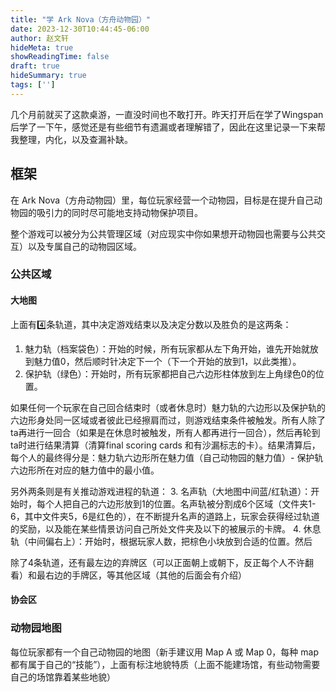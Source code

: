```yaml
---
title: "学 Ark Nova（方舟动物园）"
date: 2023-12-30T10:44:45-06:00
author: 赵文轩
hideMeta: true
showReadingTime: false
draft: true
hideSummary: true
tags: ['']
---
```


几个月前就买了这款桌游，一直没时间也不敢打开。昨天打开后在学了Wingspan后学了一下午，感觉还是有些细节有遗漏或者理解错了，因此在这里记录一下来帮我整理，内化，以及查漏补缺。

## 框架
在 Ark Nova（方舟动物园）里，每位玩家经营一个动物园，目标是在提升自己动物园的吸引力的同时尽可能地支持动物保护项目。

整个游戏可以被分为公共管理区域（对应现实中你如果想开动物园也需要与公共交互）以及专属自己的动物园区域。

### 公共区域
#### 大地图
上面有4️⃣条轨道，其中决定游戏结束以及决定分数以及胜负的是这两条：
1. 魅力轨（档案袋色）：开始的时候，所有玩家都从左下角开始，谁先开始就放到魅力值0，然后顺时针决定下一个（下一个开始的放到1，以此类推）。
2. 保护轨（绿色）：开始时，所有玩家都把自己六边形柱体放到左上角绿色0的位置。

如果任何一个玩家在自己回合结束时（或者休息时）魅力轨的六边形以及保护轨的六边形身处同一区域或者彼此已经擦肩而过，则游戏结束条件被触发。所有人除了ta再进行一回合（如果是在休息时被触发，所有人都再进行一回合），然后再轮到ta时进行结果清算（清算final scoring cards 和有沙漏标志的卡）。结果清算后，每个人的最终得分是：魅力轨六边形所在魅力值（自己动物园的魅力值）- 保护轨六边形所在对应的魅力值中的最小值。

另外两条则是有关推动游戏进程的轨道：
3. 名声轨（大地图中间蓝/红轨道）：开始时，每个人把自己的六边形放到1的位置。名声轨被分割成6个区域（文件夹1-6，其中文件夹5，6是红色的），在不断提升名声的道路上，玩家会获得经过轨道的奖励，以及能在某些情景访问自己所处文件夹及以下的被展示的卡牌。
4. 休息轨（中间偏右上）：开始时，根据玩家人数，把棕色小块放到合适的位置。然后

除了4条轨道，还有最左边的弃牌区（可以正面朝上或朝下，反正每个人不许翻看）和最右边的手牌区，等其他区域（其他的后面会有介绍）

#### 协会区


### 动物园地图
每位玩家都有一个自己动物园的地图（新手建议用 Map A 或 Map 0，每种 map 都有属于自己的“技能”），上面有标注地貌特质（上面不能建场馆，有些动物需要自己的场馆靠着某些地貌）



[](https://www.youtube.com/watch?v=xKiklsZnkoo&t=2318s&ab_channel=BeforeYouPlay)



